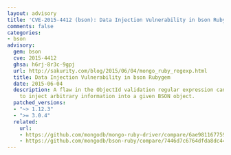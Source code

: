 ```yaml
---
layout: advisory
title: 'CVE-2015-4412 (bson): Data Injection Vulnerability in bson Rubygem'
comments: false
categories:
- bson
advisory:
  gem: bson
  cve: 2015-4412
  ghsa: h6rj-8r3c-9gpj
  url: http://sakurity.com/blog/2015/06/04/mongo_ruby_regexp.html
  title: Data Injection Vulnerability in bson Rubygem
  date: 2015-06-04
  description: A flaw in the ObjectId validation regular expression can enable attackers
    to inject arbitrary information into a given BSON object.
  patched_versions:
  - "~> 1.12.3"
  - ">= 3.0.4"
  related:
    url:
    - https://github.com/mongodb/mongo-ruby-driver/compare/6ae981167759d5819ba3d41e374e5b2af5b79077~1...9859a3ab9773a8a883eb8438b665a921cc991c71
    - https://github.com/mongodb/bson-ruby/compare/7446d7c6764dfda8dc4480ce16d5c023e74be5ca...28f34978a85b689a4480b4d343389bf4886522e7
---
```

